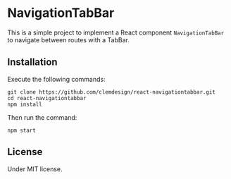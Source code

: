 # NavigationTabBar

This is a simple project to implement a React component `NavigationTabBar` to navigate between routes with a TabBar.

## Installation

Execute the following commands:

    git clone https://github.com/clemdesign/react-navigationtabbar.git
    cd react-navigationtabbar
    npm install

Then run the command:

    npm start

## License

Under MIT license.
